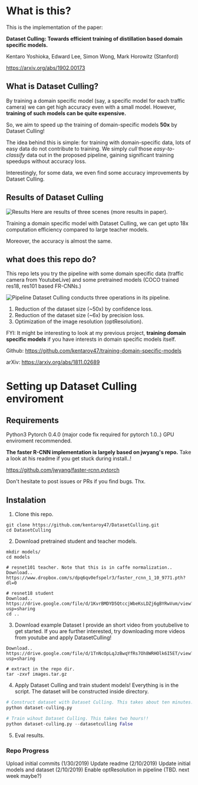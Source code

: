 # What is this?
This is the implementation of the paper:

**Dataset Culling: Towards efficient training of distillation based domain specific models.**

Kentaro Yoshioka, Edward Lee, Simon Wong, Mark Horowitz (Stanford)

https://arxiv.org/abs/1902.00173

## What is Dataset Culling?
By training a domain specific model (say, a specific model for each traffic camera) we can get high accuracy even with a small model.
However, **training of such models can be quite expensive.**

So, we aim to speed up the training of domain-specific models **50x** by Dataset Culling!

The idea behind this is simple: for training with domain-specific data, lots of easy data do not contribute to training. 
We simply *cull* those *easy-to-classify* data out in the proposed pipeline, gaining significant training speedups without accuracy loss.

Interestingly, for some data, we even find some accuracy improvements by Dataset Culling.

## Results of Dataset Culling
![Results](https://github.com/kentaroy47/DatasetCulling/blob/master/figure-of-dataset.png)
Here are results of three scenes (more results in paper).

Training a domain specific model with Dataset Culling, we can get upto 18x computation efficiency compared to large teacher models.

Moreover, the accuracy is almost the same.

## what does this repo do?
This repo lets you try the pipeline with some domain specific data (traffic camera from YoutubeLive) and some pretrained models (COCO trained res18, res101 based FR-CNNs.)

![Pipeline](https://github.com/kentaroy47/DatasetCulling/blob/master/fig1.jpg)
Dataset Culling conducts three operations in its pipeline.  
1. Reduction of the dataset size (~50x) by confidence loss.
2. Reduction of the dataset size (~6x) by precision loss.
3. Optimization of the image resolution (optResolution).

FYI: It might be interesting to look at my previous project, **training domain specific models** if you have interests in domain specific models itself.

Github: https://github.com/kentaroy47/training-domain-specific-models

arXiv: https://arxiv.org/abs/1811.02689

# Setting up Dataset Culling enviroment

## Requirements
Python3
Pytorch 0.4.0 (major code fix required for pytorch 1.0..)
GPU enviroment recommended.

**The faster R-CNN implementation is largely based on jwyang's repo.**
Take a look at his readme if you get stuck during install..!

https://github.com/jwyang/faster-rcnn.pytorch

Don't hesitate to post issues or PRs if you find bugs. Thx.

## Instalation
1. Clone this repo.

```
git clone https://github.com/kentaroy47/DatasetCulling.git
cd DatasetCulling
```

2. Download pretrained student and teacher models.

```
mkdir models/
cd models

# resnet101 teacher. Note that this is in caffe normalization..
Download.. https://www.dropbox.com/s/dpq6qv0efspelr3/faster_rcnn_1_10_9771.pth?dl=0

# resnet18 student
Download.. https://drive.google.com/file/d/1KvrBMDYD5QtccjWbeKsLDZj6gBYRwVum/view?usp=sharing
cd ..
```

3. Download example Dataset
I provide an short video from youtubelive to get started.
If you are further interested, try downloading more videos from youtube and apply DatasetCulling!

```
Download..  https://drive.google.com/file/d/1TnNcOpLqJzBwqYfRs7Oh8WRHOlk6I5ET/view?usp=sharing

# extract in the repo dir.
tar -zxvf images.tar.gz

```

4. Apply Dataset Culling and train student models!
Everything is in the script. The dataset will be constructed inside directory.

```py
# Construct dataset with Dataset Culling. This takes about ten minutes.
python dataset-culling.py

# Train wihout Dataset Culling. This takes two hours!!
python dataset-culling.py --datasetculling False

```

5. Eval results. 


### Repo Progress
Upload initial commits (1/30/2019)
Update readme (2/10/2019)
Update initial models and dataset (2/10/2019)
Enable optResolution in pipeline (TBD. next week maybe?)
